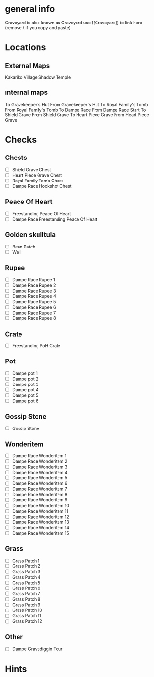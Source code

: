 # general info 
Graveyard is also known as Graveyard use \[\[Graveyard]] to link here (remove \\ if you copy and paste)
# Locations
## External Maps
Kakariko Village
Shadow Temple
## internal maps
To Gravekeeper's Hut
From Gravekeeper's Hut
To Royal Family's Tomb
From Royal Family's Tomb
To Dampe Race
From Dampe Race Start 
To Shield Grave
From Shield Grave
To Heart Piece Grave
From Heart Piece Grave
# Checks
## Chests
- [ ] Shield Grave Chest
- [ ] Heart Piece Grave Chest
- [ ] Royal Family Tomb Chest
- [ ] Dampe Race Hookshot Chest
## Peace Of Heart
- [ ] Freestanding Peace Of Heart
- [ ] Dampe Race Freestanding Peace Of Heart
## Golden skulltula
- [ ] Bean Patch
- [ ] Wall
## Rupee
- [ ] Dampe Race Rupee 1
- [ ] Dampe Race Rupee 2
- [ ] Dampe Race Rupee 3
- [ ] Dampe Race Rupee 4
- [ ] Dampe Race Rupee 5
- [ ] Dampe Race Rupee 6
- [ ] Dampe Race Rupee 7
- [ ] Dampe Race Rupee 8
## Crate
- [ ] Freestanding PoH Crate
## Pot
- [ ] Dampe pot 1
- [ ] Dampe pot 2
- [ ] Dampe pot 3
- [ ] Dampe pot 4
- [ ] Dampe pot 5
- [ ] Dampe pot 6
## Gossip Stone
- [ ] Gossip Stone
## Wonderitem
- [ ] Dampe Race Wonderitem 1
- [ ] Dampe Race Wonderitem 2
- [ ] Dampe Race Wonderitem 3
- [ ] Dampe Race Wonderitem 4
- [ ] Dampe Race Wonderitem 5
- [ ] Dampe Race Wonderitem 6
- [ ] Dampe Race Wonderitem 7
- [ ] Dampe Race Wonderitem 8
- [ ] Dampe Race Wonderitem 9
- [ ] Dampe Race Wonderitem 10
- [ ] Dampe Race Wonderitem 11
- [ ] Dampe Race Wonderitem 12
- [ ] Dampe Race Wonderitem 13
- [ ] Dampe Race Wonderitem 14
- [ ] Dampe Race Wonderitem 15
## Grass
- [ ] Grass Patch 1
- [ ] Grass Patch 2
- [ ] Grass Patch 3
- [ ] Grass Patch 4
- [ ] Grass Patch 5
- [ ] Grass Patch 6
- [ ] Grass Patch 7
- [ ] Grass Patch 8
- [ ] Grass Patch 9
- [ ] Grass Patch 10
- [ ] Grass Patch 11
- [ ] Grass Patch 12
## Other
- [ ] Dampe Gravediggin Tour
# Hints